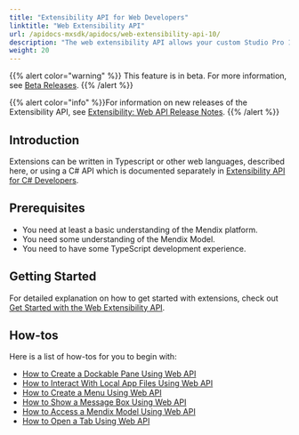 ```yaml
---
title: "Extensibility API for Web Developers"
linktitle: "Web Extensibility API"
url: /apidocs-mxsdk/apidocs/web-extensibility-api-10/
description: "The web extensibility API allows your custom Studio Pro 10 extensions developed using JavaScript to interact with some internal services of Studio Pro."
weight: 20
---
```


{{% alert color="warning" %}} This feature is in beta. For more information, see [Beta Releases](/releasenotes/beta-features/). {{% /alert %}}

{{% alert color="info" %}}For information on new releases of the Extensibility API, see [Extensibility: Web API Release Notes](/releasenotes/studio-pro/web-extensibility-api/).
{{% /alert %}}

## Introduction

Extensions can be written in Typescript or other web languages, described here, or using a C# API which is documented separately in [Extensibility API for C# Developers](/apidocs-mxsdk/apidocs/csharp-extensibility-api/).

## Prerequisites

* You need at least a basic understanding of the Mendix platform.
* You need some understanding of the Mendix Model.
* You need to have some TypeScript development experience.

## Getting Started

For detailed explanation on how to get started with extensions, check out [Get Started with the Web Extensibility API](/apidocs-mxsdk/apidocs/web-extensibility-api-10/getting-started/).

## How-tos

Here is a list of how-tos for you to begin with:

* [How to Create a Dockable Pane Using Web API](/apidocs-mxsdk/apidocs/web-extensibility-api-10/dockable-pane-api/)
* [How to Interact With Local App Files Using Web API](/apidocs-mxsdk/apidocs/web-extensibility-api-10/local-app-files-api/)
* [How to Create a Menu Using Web API](/apidocs-mxsdk/apidocs/web-extensibility-api-10/menu-api/)
* [How to Show a Message Box Using Web API](/apidocs-mxsdk/apidocs/web-extensibility-api-10/messagebox-api/)
* [How to Access a Mendix Model Using Web API](/apidocs-mxsdk/apidocs/web-extensibility-api-10/model-api/)
* [How to Open a Tab Using Web API](/apidocs-mxsdk/apidocs/web-extensibility-api-10/tab-api/)
